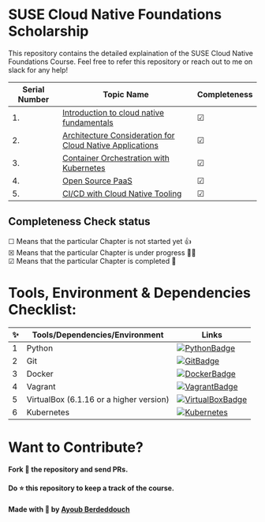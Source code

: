# SUSE Cloud Native Foundations Scholarship

This repository contains the detailed explaination of the SUSE Cloud Native Foundations Course. Feel free to refer this repository or reach out to me on slack for any help!

|  **Serial Number** | **Topic Name**   | **Completeness** |
|---|---|---|
|  1. |  [Introduction to cloud native fundamentals]() |  &#9745; |
|  2. |  [Architecture Consideration for Cloud Native Applications]() |  &#9745; |
|  3. |  [Container Orchestration with Kubernetes]() |   &#9745; |
|  4. | [Open Source PaaS]()  |    &#9745; |
|  5. |  [CI/CD with Cloud Native Tooling]()  |  &#9745; |  


## Completeness Check status
&#9744; Means that the particular Chapter is not started yet 👍 <br>
&#9746; Means that the particular Chapter is under progress 👨‍💻 <br>
&#9745; Means that the particular Chapter is completed 🎉

# Tools, Environment & Dependencies Checklist: 
✨ | Tools/Dependencies/Environment | Links
--- | --- |---|
1 | Python | [![PythonBadge](https://img.shields.io/badge/Python-3776AB?style=for-the-badge&logo=python&logoColor=white)](https://www.python.org/downloads/) 
2 | Git | [![GitBadge](https://img.shields.io/badge/Git-F05032?style=for-the-badge&logo=git&logoColor=white)](https://git-scm.com/downloads)
3 | Docker | [![DockerBadge](https://img.shields.io/badge/Docker-2CA5E0?style=for-the-badge&logo=docker&logoColor=white)](https://docs.docker.com/get-docker/)
4 | Vagrant | [![VagrantBadge](https://img.shields.io/badge/Vagrant-orange?style=for-the-badge&logo=vagrant)](https://www.vagrantup.com/downloads)
5 | VirtualBox (6.1.16 or a higher version) | [![VirtualBoxBadge](https://img.shields.io/badge/VirtualBox-blue?style=for-the-badge&logo=virtualbox)](https://www.virtualbox.org/wiki/Downloads)
6 | Kubernetes | [![Kubernetes](https://img.shields.io/badge/kubernetes-326ce5.svg?&style=for-the-badge&logo=kubernetes&logoColor=white)](https://k3s.io/)

# Want to Contribute?
#### Fork 🍴 the repository and send PRs.
 
#### Do :star: this repository to keep a track of the course. 
 
#### Made with 💟 by [Ayoub Berdeddouch](https://github.com/ayoub-berdeddouch)
 
 
